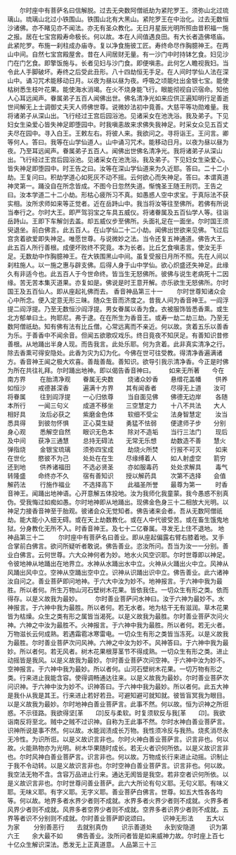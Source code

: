 <!-- { "loadSidebar": true } -->
　　尔时座中有菩萨名曰信解脱。过去无央数阿僧祇劫为紧陀罗王。须弥山北过琉璃山。琉璃山北过小铁围山。铁围山北有大黑山。紧陀罗王在中治化。过去无数恒沙诸佛。亦不睹见亦不闻法。亦无有圣众教化。无日月星辰光明所照由昔积福一施之报。居在七宝宫殿寿命极长。何以故。本在人间值遇良田。有大长者造佛塔庙。此紧陀罗。布施一刹柱成办庙寺。复以净食施彼工匠。寿终命尽作胸臆神王。在两山中间。自然七宝宫殿屋舍。昔在人间居财无量。有一沙门中时持钵乞食。妇见沙门在门乞食。即擎饭施与。长者见妇与沙门食。即便嗔恚。此何乞人瞻视我妇。当令此人手脚破坏。寿终之后受此丑形。八十四劫恒无手足。在人间时学仙人法在深山中。诵习咒术能移动日月。以夜为昼以昼为夜。呼吸之顷能吐出金银七宝。能使枯树悉生枝叶花果。能使海水消竭。在火不烧身能飞行。眼能彻视自识宿命。知他人心耳远闻声。眷属弟子五百人闻佛出世。佛名清净光如来应供正遍知明行足善逝世间解无上士调御丈夫天人师佛世尊。说微妙法初中竟善。大慈平等功勋难量。我将诸弟子从深山出。飞行经过王宫后园浴池。见诸采女在池洗浴。我及弟子。下见妇女生染爱心皆失神足即堕园中。时我嗔恚故来求佛失我神足。时采女众见五百丈夫尽在园中。寻入白王。王敕左右。将彼人来。我欲问之。寻将诣王。王问言。卿等何人。答曰。我等在山学仙道人。山中诵习咒术。能移动日月。以夜为昼以昼为夜。乃至耳远闻声。眷属弟子五百人。闻佛出世佛名清净光。我将诸弟子从深山出。飞行经过王宫后园浴池。见诸采女在池洗浴。我及弟子。下见妇女生染爱心。皆失神足即堕园中。时王告之曰。汝等在深山学仙道来为久近耶。答曰。二十二小劫。王复问曰。积劫学道心如死灰不动不摇。云何欲心而失神足。答曰。本谓真道神灵第一。踊没自在所念皆成。不图今日忽然失道。惭愧圣王随王刑罚。王告之曰。汝本学道二十二小劫。形枯心疲所习不真。如愚惑人空中求宝。于真际法不获实相。汝所求师如来等正觉者。近在岳跱山中。我当将汝等往至佛所。若佛有所说当奉行之。尔时大王。即严驾羽宝之车具五威仪。将诸眷属及五百仙学人等。往诣岳跱山。王即下车解剑去盖。却五威仪步至佛所。头面礼足在一面坐。尔时国王须臾退坐。前白佛言。此五百人。在山学仙二十二小劫。闻佛出世欲来见佛。飞过后宫贪着欲爱即失神足。唯愿世尊。与说微妙之法。当令还复五神通道。佛告大王。此五百人所行善根。成便坏败终不究竟。本为长者。比丘乞食嗔恚言。使汝无手足。无数劫中作胸臆神王。在大铁围黑山中间。虽复受报日月所不照。先在人间以刹柱施人。以一施之惠与辟支佛。后得人身于山中学仙。欲心炽盛还失神足。此缘久有非适今也。此五百人于今世命终。皆当生无怒佛所。彼佛与说生老病死十二因缘。苦无苦本集灭道果。亦复如是。佛说是时王意开解。亦乐欲生无怒佛所。尔时国王及五百仙人。即从座起礼佛而去。
香音神品第三十一
　　尔时世尊知诸众会心中所念。便入定意无形三昧。随众生音而济度之。昔我人间为香音神王。一阎浮提二阎浮提。乃至无数恒沙阎浮提。男女眷属以香为食。衣被服饰皆悉香熏。或生北方郁单曰土。拘耶尼。弗于逮。在在所生为香音王。或寿一劫二劫三劫。乃至无数阿僧祇劫。知有佛有法有比丘僧。心常远离而不亲近。何以故。贪着五乐以善香为乐。于善香中不闻余音。但闻五欲歌叹戏乐。终日竟夜不知厌足。有善知识昔修善根。从地踊出半身人现。而告我言。此处乐耶。何为贪着。此非真实清净之行。除去香熏可得安隐处。此香为灾为幻为化。今佛在世可往受教。得清净香遍满诸方。香音神王闻之极大欢喜。善哉善哉。善知识。欲导引我示清净香。今正是时佛为所在共往礼拜。尔时踊出地神。即以偈告香音神曰。
　　如来无所著　　今在南方界
　　在胎清净观　　眷属无央数
　　烧诸众妙香　　悬缯花盖幡
　　供养如恒沙　　戒德甚深香
　　遍满十方界　　其有闻香者
　　尽得无上道　　汝可将眷属
　　往到阎浮提　　一心归依尊
　　当自面见佛　　佛德无边岸
　　各随本所行　　一闻三句义
　　成道不移坐　　三空慧定力
　　十八不共法　　大人相好具
　　汝后必获之　　紫磨金色体
　　软细不受尘　　法身智慧定
　　汝当悉具得　　到彼勿怀惧
　　正心莫生疑　　勇猛不怯弱
　　便逮师子步　　分别身心观
　　悉解空自然　　眼识无色本
　　除对不造垢　　当行三法门
　　现后及中间　　获净三通慧
　　总持无碍法　　无常无乐想
　　劫数造不善　　慧火弹指烧
　　金银宝琉璃　　须弥四宝成
　　劫烧火所焚　　行报不可灭
　　如来在世化　　愍彼不为己
　　处处在在生　　尽缘缚着人
　　如人射虚空　　箭穷还到地
　　供养诸福田　　不选必贤圣
　　亦如服毒药　　处处求解具
　　毒气转隆盛　　命终亦不久
　　宿有善知识　　授以解药具
　　次第不选择　　会值解药法
　　行施作福业　　不选择高下
　　此福圣所誉　　最尊为第一
　　时香音神王。闻踊出地神语。心开意解五体投地。汝为我师化我童蒙。我今愚惑不别真伪。受我悔过如痴如愚。尔时地神即从地踊出。现佛金色身三十二相放大光明。以神足力接香音神至于胎观。彼诸会众无觉知者。佛告诸来会者。吾从无数阿僧祇劫。能大能小入细无碍。或在天上劫数教化。或在人中代彼受苦。或在畜生饿鬼地狱。分身教化无所不入。时香音神王。及七十二亿眷属。寻发无上住不退地。
地神品第三十二
　　尔时座中有菩萨名曰善业。即从座起偏露右臂右膝着地。叉手合掌前白佛言。欲问所疑听者敢说。佛告善业。恣汝所问。吾当为汝一一分别。善业白佛言。云何世尊。六大众神何者为妙。地水火风空识耶。尔时世尊即以神足。令彼地神从地踊出在地界立。水神从水踊出水中立。火神从火踊出火中立。风神从风踊出风中立。空神从空踊出空中立。识神从识踊出识中立。佛告善业。此六诸神汝自问之。善业菩萨即问地神。于六大中汝为妙不。地神报言。于六神中我为最胜。所以者何。所生万物山河石壁树木花果。皆依我住。一切众生有形之类。依而得存。以是义故我为最妙。
　　尔时善业菩萨问水神曰。汝于六神为最妙不。水神报言。于六神中我为最胜。所以者何。若无水者。地为枯干无有滋润。草木花果皆为枯燥。众生之类有形之属皆当渴死。以是义故我为最胜。尔时善业菩萨次问火神。六神之中汝为最胜不。火神报言。于六神中我为最胜。所以者何。若无火者。万物滋长云何成熟。若遇霜雹冰寒雷电。一切众生有形之类皆当冻死。以是义故我为最胜。尔时善业菩萨次问风神。六神之中汝为妙不。风神答曰。于六神中我为最妙。所以者何。若无风者。树木花果根芽茎节不得成熟。一切众生有形之类。进止动摇皆是我风。以是义故我为最妙。尔时善业菩萨次问空神。于六神中汝为妙不。空神报言。于六神中我为最妙。所以者何。山河石壁树木花果。一切万物有形之类。行来进止我能含容。使得调畅通达往来。以是义故我为最妙。尔时善业菩萨次问识神。于六神中汝为妙不。识神答曰。于六神中我为最妙。所以者何。此五大神是我仆从我是其王。行来进止若好若丑。可避知避可就知就。彼皆盲冥我为眼目。以是义故我为最妙。尔时地神白善业菩萨言。此事不然。何以故。恒为识神之所诳惑。不示径路。我欲得坚[革　　卬]反与柔软。时复须软反与我[革　　卬]。我欲诣南反将至北。贼中之贼不过识神。自称为王此事不然。尔时水神白善业菩萨言。识神所说是事不然。何以故。水能润渍成长万物。我性须冷反与我热。烧炙消尽永无冷性。为识所诳。以是义故识言非也。尔时火神白善业菩萨言。识言非也。何以故。火能熟物亦为光明。树木华果随时成长。若无火者识何所依。以是义故识言非也。尔时风神白善业菩萨言。识言非也。何以故。万物成长行来进止动摇。识制止于我不令动转。以是义故识言非也。尔时空神白善业菩萨言。识言非也。何以故。我空法无物不含。含容万品进止行来。通达无阂皆是我空。若非空者识何所依。以是义故识言非也。尔时世尊问善业菩萨。此六大所论有句义耶。无句义耶。有味义耶。无味义耶。有字义耶。无字义耶。善业菩萨白佛言。世尊。如五大性各各均等。何以故。地界多者水界少者则不成就。水界多者火界少者则不成就。火界多者风界少者则不成就。风界多者空界少者则不成就。空界多者识界少者则不成就。五界等者识不分别则不成就。尔时善业菩萨即说颂曰。
　　识神无形法　　五大以为家
　　分别善恶行　　去就别真伪
　　识示善道处　　永到安隐道
　　识为第六王　　余大最不如
　　佛告善业。汝所问者皆是如来威神力故。尔时座上百七十亿众生解识深法。悉发无上正真道意。
人品第三十三
